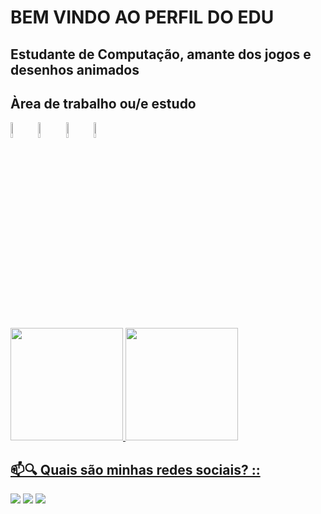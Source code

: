 <h1> BEM VINDO AO PERFIL DO EDU </h1>
<div>
<h2>Estudante de Computação, amante dos jogos e desenhos animados</h2>
<h2>Àrea de trabalho ou/e estudo </h2>
</div>
<div> 
<span>
<img width= 8% src="https://cdn.jsdelivr.net/gh/devicons/devicon@latest/icons/java/java-original.svg" />
</span>
<span>
<img width= 8% src="https://cdn.jsdelivr.net/gh/devicons/devicon@latest/icons/javascript/javascript-original.svg" />
</span>
<span>
<img width= 8% src="https://cdn.jsdelivr.net/gh/devicons/devicon@latest/icons/html5/html5-original.svg" />
</span>
<span>
<img width= 8% src="https://cdn.jsdelivr.net/gh/devicons/devicon@latest/icons/css3/css3-original.svg" />
</span>
</div>
</br>
<div>
<a href="https://github.com/EduNunes96">
<img height= "180em" src="https://github-readme-stats.vercel.app/api?username=EduNunes96&show_icons=true&theme=dark&include_all_commits=true&count_private=true"/>
<img height= "180em" src="https://github-readme-stats.vercel.app/api/top-langs/?username=EduNunes96&layout=compact&langs_count=16&theme=dark"/>
</div>
<div>
<h2>📫🔍 Quais são minhas redes sociais? ::</h2>
<a href="https://www.instagram.com/educlassictv" target="_blank"><img src="https://img.shields.io/badge/-Instagram-%23E4405F?style=for-the-badge&logo=instagram&logoColor=white" target="_blank"></a>
<a href = "eduretrogamer96@gmail.com"><img src="https://img.shields.io/badge/-Gmail-%23333?style=for-the-badge&logo=gmail&logoColor=white" target="_blank"></a>
<a href="https://www.linkedin.com/in/educlassictv/" target="_blank"><img src="https://img.shields.io/badge/-LinkedIn-%230077B5?style=for-the-badge&logo=linkedin&logoColor=white" target="_blank"></a>
</div>
